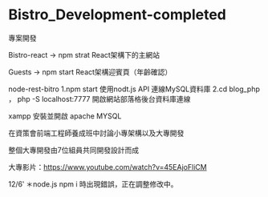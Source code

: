 # Bistro_Development-completed
專案開發

Bistro-react -> npm strat  React架構下的主網站

Guests  -> npm start  React架構迎賓頁（年齡確認）

node-rest-bitro
1.npm start   使用nodt.js API 連線MySQL資料庫
2.cd blog_php ， php -S localhost:7777 開啟網站部落格後台資料庫連線


xampp 安裝並開啟 apache MYSQL

在資策會前端工程師養成班中討論小專架構以及大專開發

整個大專開發由7位組員共同開發設計而成

大專影片：https://www.youtube.com/watch?v=45EAjoFliCM

12/6‵
＊node.js npm i 時出現錯誤，正在調整修改中。
